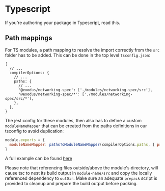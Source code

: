 # Typescript

If you're authoring your package in Typescript, read this.

## Path mappings

For TS modules, a path mapping to resolve the import correctly from the `src`
folder has to be added. This can be done in the top level `tsconfig.json`:

```json5
{
  // ...
  compilerOptions: {
    // ...
    paths: {
      // ...
      '@exodus/networking-spec': ['./modules/networking-spec/src'],
      '@exodus/networking-spec/*': ['./modules/networking-spec/src/*'],
    },
  },
}
```

The jest config for these modules, then also has to define a custom `moduleNameMapper`
that can be created from the paths definitions in our tsconfig to avoid duplication:

```js
module.exports = {
  moduleNameMapper: pathsToModuleNameMapper(compilerOptions.paths, { prefix: '<rootDir>/../../' }),
}
```

A full example can be found [here](/features/tx-simulator/jest.config.cjs)

Please note that referencing files outside/above the module's directory, will cause tsc to nest
its build output in `module-name/src` and copy the locally referenced dependency to `outDir`.
Make sure an adequate `prepack` script is provided to cleanup and prepare the build output before packing.
